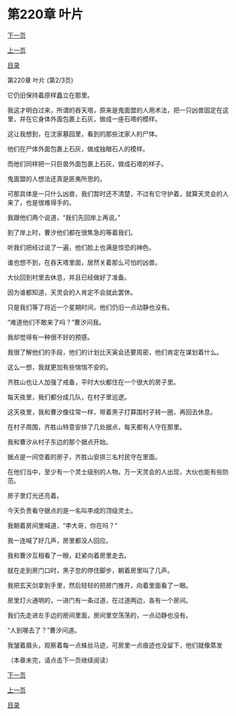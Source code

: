 <h1>第220章   叶片</h1>
            <div><p><a href="./0659_%E7%AC%AC220%E7%AB%A0_%E5%8F%B6%E7%89%87.md">下一页</a></p><p><a href="./0657_%E7%AC%AC220%E7%AB%A0_%E5%8F%B6%E7%89%87.md">上一页</a></p><p><a href="../">目录</a></p></div>
            <div><p>第220章   叶片 (第2/3页)</p><p>它仍旧保持着原样矗立在那里。</p><p>我这才明白过来，所谓的吞天塔，原来是鬼面盟的人用术法，把一只凶兽固定在这里，并在它身体外面包裹上石灰，做成一座石塔的模样。</p><p>这让我想到，在沈家墓园里，看到的那些沈家人的尸体。</p><p>他们在尸体外面包裹上石灰，做成独眼石人的模样。</p><p>而他们同样把一只巨兽外面包裹上石灰，做成石塔的样子。</p><p>鬼面盟的人想法还真是匪夷所思的。</p><p>可那具体是一只什么凶兽，我们暂时还不清楚，不过有它守护着，就算天灵会的人来了，也是很难得手的。</p><p>我跟他们两个说道，“我们先回岸上再说。”</p><p>到了岸上时，曹汐他们都在很焦急的等着我们。</p><p>听我们把经过说了一遍，他们脸上也满是惊恐的神色。</p><p>谁也想不到，在吞天塔里面，居然关着那么可怕的凶兽。</p><p>大伙回到村里去休息，并且已经做好了准备。</p><p>因为谁都知道，天灵会的人肯定不会就此罢休。</p><p>只是我们等了将近一个星期时间，他们仍旧一点动静也没有。</p><p>“难道他们不敢来了吗？”曹汐问我。</p><p>我却觉得有一种很不好的预感。</p><p>我很了解他们的手段，他们的计划比天寅会还要周密，他们肯定在谋划着什么。</p><p>这么一想，我就更加有些惴惴不安的。</p><p>齐胜山也让人加强了戒备，平时大伙都住在一个很大的房子里。</p><p>每天夜里，我们都分成几队，在村子里巡逻。</p><p>这天夜里，我和曹汐像往常一样，带着黑子打算围村子转一圈，再回去休息。</p><p>在村子周围，齐胜山特意安排了几处据点，每天都有人守在那里。</p><p>我和曹汐从村子东边的那个据点开始。</p><p>据点是一间空着的房子，齐胜山安排三名村民守在里面。</p><p>在他们当中，至少有一个灵士级别的人物。万一天灵会的人出现，大伙也能有些防范。</p><p>房子里灯光还亮着。</p><p>今天负责看守据点的是一名叫李成的顶级灵士。</p><p>我朝着房间里喊道，“李大哥，你在吗？”</p><p>我一连喊了好几声，房里都没人回应。</p><p>我和曹汐互相看了一眼，赶紧向着房里走去。</p><p>就在走到房门口时，黑子忽的停住脚步，朝着房里叫了几声。</p><p>我把玄天剑拿到手里，然后轻轻的把房门推开，向着里面看了一眼。</p><p>房里灯火通明的，一进门有一条过道，在过道两边，各有一个房间。</p><p>我们先走进左手边的房间里面，房间里空荡荡的，一点动静也没有。</p><p>“人到哪去了？”曹汐问道。</p><p>我皱着眉头，观察着每一点蛛丝马迹，可房里一点痕迹也没留下，他们就像蒸发</p><p>（本章未完，请点击下一页继续阅读）</p></div>
            <div><p><a href="./0659_%E7%AC%AC220%E7%AB%A0_%E5%8F%B6%E7%89%87.md">下一页</a></p><p><a href="./0657_%E7%AC%AC220%E7%AB%A0_%E5%8F%B6%E7%89%87.md">上一页</a></p><p><a href="../">目录</a></p></div>